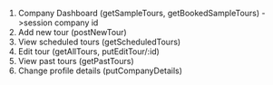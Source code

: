 1. Company Dashboard (getSampleTours, getBookedSampleTours) ->session company id 
2. Add new tour (postNewTour)
3. View scheduled tours (getScheduledTours)
4. Edit tour (getAllTours, putEditTour/:id)
5. View past tours (getPastTours)
6. Change profile details (putCompanyDetails)
